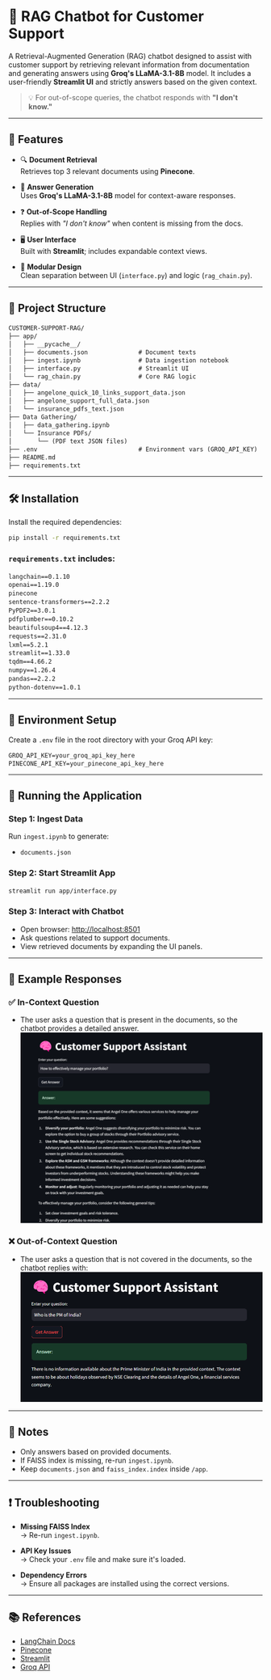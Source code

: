 # 🤖 RAG Chatbot for Customer Support

A Retrieval-Augmented Generation (RAG) chatbot designed to assist with customer support by retrieving relevant information from documentation and generating answers using **Groq's LLaMA-3.1-8B** model. It includes a user-friendly **Streamlit UI** and strictly answers based on the given context.

> 💡 For out-of-scope queries, the chatbot responds with **"I don't know."**

---

## 🚀 Features

- 🔍 **Document Retrieval**  
  Retrieves top 3 relevant documents using **Pinecone**.

- 🤖 **Answer Generation**  
  Uses **Groq's LLaMA-3.1-8B** model for context-aware responses.

- ❓ **Out-of-Scope Handling**  
  Replies with _"I don't know"_ when content is missing from the docs.

- 🖥️ **User Interface**  
  Built with **Streamlit**; includes expandable context views.

- 🧱 **Modular Design**  
  Clean separation between UI (`interface.py`) and logic (`rag_chain.py`).

---

## 📁 Project Structure

```
CUSTOMER-SUPPORT-RAG/
├── app/
│   ├── __pycache__/
│   ├── documents.json              # Document texts
│   ├── ingest.ipynb                # Data ingestion notebook
│   ├── interface.py                # Streamlit UI
│   └── rag_chain.py                # Core RAG logic
├── data/
│   ├── angelone_quick_10_links_support_data.json
│   ├── angelone_support_full_data.json
│   └── insurance_pdfs_text.json
├── Data Gathering/
│   ├── data_gathering.ipynb
│   └── Insurance PDFs/
│       └── (PDF text JSON files)
├── .env                            # Environment vars (GROQ_API_KEY)
├── README.md
├── requirements.txt
```

---

## 🛠️ Installation

Install the required dependencies:

```bash
pip install -r requirements.txt
```

### `requirements.txt` includes:

```txt
langchain==0.1.10
openai==1.19.0
pinecone
sentence-transformers==2.2.2
PyPDF2==3.0.1
pdfplumber==0.10.2
beautifulsoup4==4.12.3
requests==2.31.0
lxml==5.2.1
streamlit==1.33.0
tqdm==4.66.2
numpy==1.26.4
pandas==2.2.2
python-dotenv==1.0.1
```

---

## 🔑 Environment Setup

Create a `.env` file in the root directory with your Groq API key:

```
GROQ_API_KEY=your_groq_api_key_here
PINECONE_API_KEY=your_pinecone_api_key_here
```

---

## 🚦 Running the Application

### Step 1: Ingest Data

Run `ingest.ipynb` to generate:

- `documents.json`

### Step 2: Start Streamlit App

```bash
streamlit run app/interface.py
```

### Step 3: Interact with Chatbot

- Open browser: [http://localhost:8501](http://localhost:8501)
- Ask questions related to support documents.
- View retrieved documents by expanding the UI panels.

---

## 🎯 Example Responses

### ✅ In-Context Question
- The user asks a question that is present in the documents, so the chatbot provides a detailed answer.
![alt text](image.png)

### ❌ Out-of-Context Question
- The user asks a question that is not covered in the documents, so the chatbot replies with:
![alt text](image-1.png)

--- 

## 📝 Notes

- Only answers based on provided documents.
- If FAISS index is missing, re-run `ingest.ipynb`.
- Keep `documents.json` and `faiss_index.index` inside `/app`.

---

## ❗ Troubleshooting

- **Missing FAISS Index**  
  → Re-run `ingest.ipynb`.

- **API Key Issues**  
  → Check your `.env` file and make sure it's loaded.

- **Dependency Errors**  
  → Ensure all packages are installed using the correct versions.

---

## 📚 References

- [LangChain Docs](https://docs.langchain.com/)
- [Pinecone](https://docs.pinecone.io/guides/get-started/overview)
- [Streamlit](https://streamlit.io/)
- [Groq API](https://groq.com/)